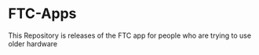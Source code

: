# FTC-Apps
This Repository is releases of the FTC app for people who are trying to use older hardware
